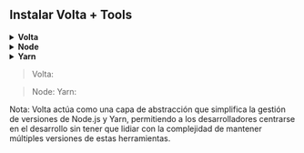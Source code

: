 <h2>Instalar Volta + Tools</h2>
   
<details closed>
    <summary><b>Volta</b></summary>
    <h4>Descripción</h4>
    <p>
    Es una herramienta de administración de versiones de Node.js diseñada para simplificar el proceso de manejo de múltiples versiones de Node.js y paquetes globales en entornos de desarrollo. Con Volta, puedes seleccionar una versión de Node.js y dejar de preocuparte por cambiarla manualmente entre proyectos. Permite instalar binarios de paquetes npm en tu cadena de herramientas sin tener que reinstalarlos periódicamente o averiguar por qué han dejado de funcionar.
    </p>
    <h4>Características</h4>
    <ul>
    <li>
    - Resolución inteligente de versiones: Basándose en los manifiestos de los gestores de paquetes, Volta asegura versiones confiables y consistentes en todos los proyectos.
    </li>
    <li>
    - Cambios fluidos entre versiones de Node.js: Permite cambiar entre versiones de Node.js sin modificar las variables de entorno PATH.
    </li>
    <li>
    - Soporte para herramientas instaladas globalmente: Integra directamente con npm y yarn, permitiendo gestionar tanto Node.js como los paquetes globales relacionados.
    </li>
    <li>
    - Caché inteligente: Mejora el flujo de trabajo de desarrollo al acelerar la carga de paquetes y herramientas.
    </li> 
    <li>
    - Compatibilidad con .nvmrc: Soporta el mismo archivo de configuración que NVM, facilitando la transición entre herramientas.
    </li> 
    <li>
    - Ambientes reproductibles para colaboradores: Al guardar la versión exacta de Node.js en el package.json, garantiza que todos los colaboradores trabajen con la misma versión, promoviendo la consistencia en equipos de desarrollo distribuidos.
    </li> 
    </ul>
</details>

<details closed>
    <summary><b>Node</b></summary>
    <h3>Descripción</h3>
    <p>
    Es un entorno de ejecución de JavaScript de alto rendimiento y de código abierto. Se utiliza para ejecutar código JavaScript fuera de un navegador web, permitiendo el desarrollo de aplicaciones de servidor, scripts y herramientas de línea de comandos.
    </p>
</details>

<details closed>
    <summary><b>Yarn</b></summary>
    <h3>Descripción</h3>
    <p>
    Es un administrador de paquetes de JavaScript alternativo a npm. Ofrece mejoras en términos de velocidad, seguridad y simplicidad en comparación con npm. Al igual que Node.js.
    </p>
</details>

> Volta:


> Node:
> Yarn:

Nota: Volta actúa como una capa de abstracción que simplifica la gestión de versiones de Node.js y Yarn, permitiendo a los desarrolladores centrarse en el desarrollo sin tener que lidiar con la complejidad de mantener múltiples versiones de estas herramientas.

<!--
Agregar alias en la terminal para ajusta la imagen a la caja del neofetch

alias neofetch="neofetch --size none"
--!>
